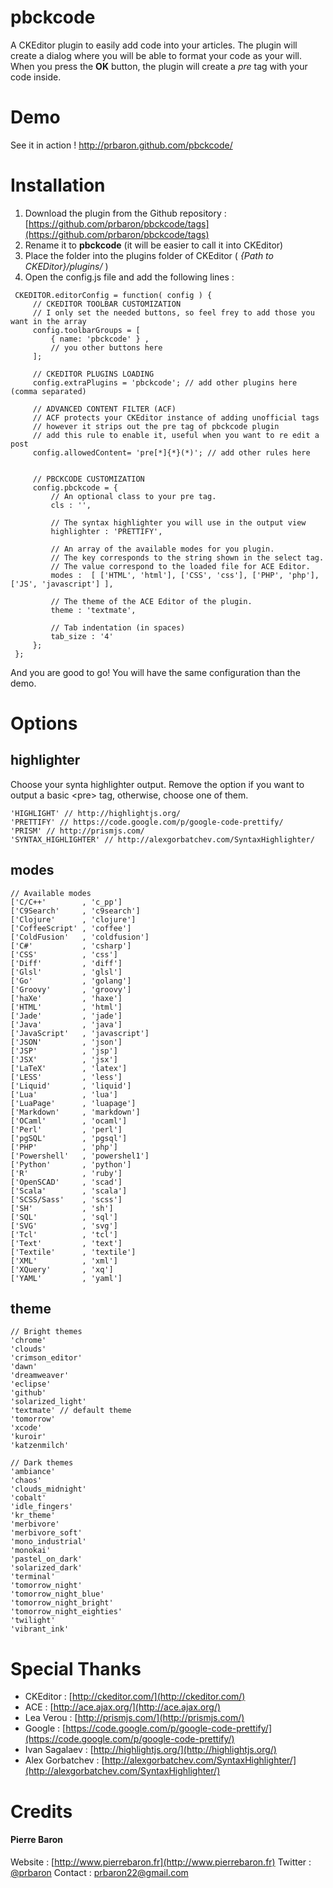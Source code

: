 # pbckcode

A CKEditor plugin to easily add code into your articles. The plugin will create a dialog where you will be able to
format your code as your will. When you press the **OK** button, the plugin will create a *pre* tag with your code
inside.

# Demo

See it in action ! http://prbaron.github.com/pbckcode/

# Installation

1. Download the plugin from the Github
   repository : [https://github.com/prbaron/pbckcode/tags](https://github.com/prbaron/pbckcode/tags)
2. Rename it to **pbckcode** (it will be easier to call it into CKEditor)
3. Place the folder into the plugins folder of CKEditor ( *{Path to CKEDitor}/plugins/* )
4. Open the config.js file and add the following lines :

```
 CKEDITOR.editorConfig = function( config ) {
     // CKEDITOR TOOLBAR CUSTOMIZATION
     // I only set the needed buttons, so feel frey to add those you want in the array
     config.toolbarGroups = [
         { name: 'pbckcode' } ,
         // you other buttons here
     ];

     // CKEDITOR PLUGINS LOADING
     config.extraPlugins = 'pbckcode'; // add other plugins here (comma separated)

     // ADVANCED CONTENT FILTER (ACF)
     // ACF protects your CKEditor instance of adding unofficial tags
     // however it strips out the pre tag of pbckcode plugin
     // add this rule to enable it, useful when you want to re edit a post
     config.allowedContent= 'pre[*]{*}(*)'; // add other rules here


     // PBCKCODE CUSTOMIZATION
     config.pbckcode = {
         // An optional class to your pre tag.
         cls : '',

         // The syntax highlighter you will use in the output view
         highlighter : 'PRETTIFY',

         // An array of the available modes for you plugin.
         // The key corresponds to the string shown in the select tag.
         // The value correspond to the loaded file for ACE Editor.
         modes :  [ ['HTML', 'html'], ['CSS', 'css'], ['PHP', 'php'], ['JS', 'javascript'] ],

         // The theme of the ACE Editor of the plugin.
         theme : 'textmate',

         // Tab indentation (in spaces)
         tab_size : '4'
     };
 };
```

And you are good to go! You will have the same configuration than the demo.

# Options

## highlighter

Choose your synta highlighter output. Remove the option if you want to output a basic &lt;pre&gt; tag, otherwise, choose
one of them.

```
'HIGHLIGHT' // http://highlightjs.org/
'PRETTIFY' // https://code.google.com/p/google-code-prettify/
'PRISM' // http://prismjs.com/
'SYNTAX_HIGHLIGHTER' // http://alexgorbatchev.com/SyntaxHighlighter/
```

## modes

```
// Available modes
['C/C++'        , 'c_pp']
['C9Search'     , 'c9search']
['Clojure'      , 'clojure']
['CoffeeScript' , 'coffee']
['ColdFusion'   , 'coldfusion']
['C#'           , 'csharp']
['CSS'          , 'css']
['Diff'         , 'diff']
['Glsl'         , 'glsl']
['Go'           , 'golang']
['Groovy'       , 'groovy']
['haXe'         , 'haxe']
['HTML'         , 'html']
['Jade'         , 'jade']
['Java'         , 'java']
['JavaScript'   , 'javascript']
['JSON'         , 'json']
['JSP'          , 'jsp']
['JSX'          , 'jsx']
['LaTeX'        , 'latex']
['LESS'         , 'less']
['Liquid'       , 'liquid']
['Lua'          , 'lua']
['LuaPage'      , 'luapage']
['Markdown'     , 'markdown']
['OCaml'        , 'ocaml']
['Perl'         , 'perl']
['pgSQL'        , 'pgsql']
['PHP'          , 'php']
['Powershell'   , 'powershel1']
['Python'       , 'python']
['R'            , 'ruby']
['OpenSCAD'     , 'scad']
['Scala'        , 'scala']
['SCSS/Sass'    , 'scss']
['SH'           , 'sh']
['SQL'          , 'sql']
['SVG'          , 'svg']
['Tcl'          , 'tcl']
['Text'         , 'text']
['Textile'      , 'textile']
['XML'          , 'xml']
['XQuery'       , 'xq']
['YAML'         , 'yaml']
```

## theme

```
// Bright themes
'chrome'
'clouds'
'crimson_editor'
'dawn'
'dreamweaver'
'eclipse'
'github'
'solarized_light'
'textmate' // default theme
'tomorrow'
'xcode'
'kuroir'
'katzenmilch'
```

```
// Dark themes
'ambiance'
'chaos'
'clouds_midnight'
'cobalt'
'idle_fingers'
'kr_theme'
'merbivore'
'merbivore_soft'
'mono_industrial'
'monokai'
'pastel_on_dark'
'solarized_dark'
'terminal'
'tomorrow_night'
'tomorrow_night_blue'
'tomorrow_night_bright'
'tomorrow_night_eighties'
'twilight'
'vibrant_ink'
```

# Special Thanks

* CKEditor : [http://ckeditor.com/](http://ckeditor.com/)
* ACE : [http://ace.ajax.org/](http://ace.ajax.org/)
* Lea Verou : [http://prismjs.com/](http://prismjs.com/)
* Google : [https://code.google.com/p/google-code-prettify/](https://code.google.com/p/google-code-prettify/)
* Ivan Sagalaev : [http://highlightjs.org/](http://highlightjs.org/)
* Alex Gorbatchev : [http://alexgorbatchev.com/SyntaxHighlighter/](http://alexgorbatchev.com/SyntaxHighlighter/)

# Credits

#### Pierre Baron

Website : [http://www.pierrebaron.fr](http://www.pierrebaron.fr)
Twitter : [@prbaron](https://twitter.com/prbaron)
Contact : <prbaron22@gmail.com>
